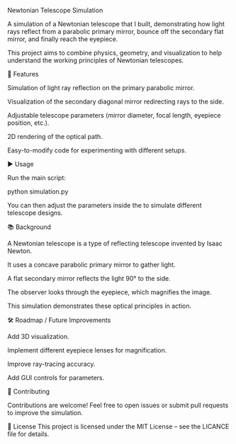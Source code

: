 Newtonian Telescope Simulation

A simulation of a Newtonian telescope that I built, demonstrating how light rays reflect from a parabolic primary mirror, bounce off the secondary flat mirror, and finally reach the eyepiece.

This project aims to combine physics, geometry, and visualization to help understand the working principles of Newtonian telescopes.

🔭 Features

Simulation of light ray reflection on the primary parabolic mirror.

Visualization of the secondary diagonal mirror redirecting rays to the side.

Adjustable telescope parameters (mirror diameter, focal length, eyepiece position, etc.).

2D rendering of the optical path.

Easy-to-modify code for experimenting with different setups.


▶️ Usage

Run the main script:

python simulation.py


You can then adjust the parameters inside the to simulate different telescope designs.

📚 Background

A Newtonian telescope is a type of reflecting telescope invented by Isaac Newton.

It uses a concave parabolic primary mirror to gather light.

A flat secondary mirror reflects the light 90° to the side.

The observer looks through the eyepiece, which magnifies the image.

This simulation demonstrates these optical principles in action.

🛠️ Roadmap / Future Improvements

Add 3D visualization.

Implement different eyepiece lenses for magnification.

Improve ray-tracing accuracy.

Add GUI controls for parameters.

🤝 Contributing

Contributions are welcome! Feel free to open issues or submit pull requests to improve the simulation.

📜 License
This project is licensed under the MIT License – see the LICANCE file for details.

